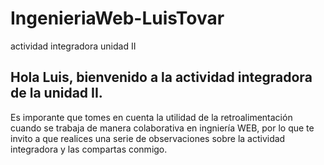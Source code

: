 # IngenieriaWeb-LuisTovar
actividad integradora unidad II

<!-- A continuación se inicia una conversación con el alumno  -->

## Hola Luis, bienvenido a la actividad integradora de la unidad II.
Es imporante que tomes en cuenta la utilidad de la retroalimentación cuando se trabaja de manera colaborativa en ingniería WEB, por lo que te invito a que realices una serie de observaciones sobre la actividad integradora y las compartas conmigo.